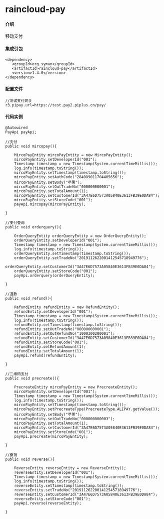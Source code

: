 # raincloud-pay

#### 介绍
移动支付

#### 集成引包

    <dependency>
       <groupId>org.syman</groupId>
       <artifactId>raincloud-pay</artifactId>
       <version>1.4.0</version>
    </dependency>

#### 配置文件
    //测试支付网关
    r3.pipay.url=https://test.pay2.piplus.cn/pay/


#### 代码实例

    @Autowired
    PayApi payApi;

    //支付
    public void mircopay(){

        MircoPayEntity mircoPayEntity = new MircoPayEntity();
        mircoPayEntity.setDeveloperId("001");
        Timestamp timestamp = new Timestamp(System.currentTimeMillis());
        log.info(timestamp.toString());
        mircoPayEntity.setTimestamp(timestamp.toString());
        mircoPayEntity.setAuthCode("284089011704405656");
        mircoPayEntity.setBody("苹果");
        mircoPayEntity.setOutTradeNo("000000000001");
        mircoPayEntity.setTotalAmount(1);
        mircoPayEntity.setCustomerId("3A47E6D7573A05840E3613FB39E0DA84");
        mircoPayEntity.setStoreCode("001");
        payApi.mircopay(mircoPayEntity);

    }

    //支付查询
    public void orderquery(){

        OrderQueryEntity orderQueryEntity = new OrderQueryEntity();
        orderQueryEntity.setDeveloperId("001");
        Timestamp timestamp = new Timestamp(System.currentTimeMillis());
        log.info(timestamp.toString());
        orderQueryEntity.setTimestamp(timestamp.toString());
        orderQueryEntity.setTradeNo("2019112622001412545718949776");
        orderQueryEntity.setCustomerId("3A47E6D7573A05840E3613FB39E0DA84");
        orderQueryEntity.setStoreCode("001");
        payApi.orderquery(orderQueryEntity);

    }

    //退款
    public void refund(){

        RefundEntity refundEntity = new RefundEntity();
        refundEntity.setDeveloperId("001");
        Timestamp timestamp = new Timestamp(System.currentTimeMillis());
        log.info(timestamp.toString());
        refundEntity.setTimestamp(timestamp.toString());
        refundEntity.setOutTradeNo("000000000001");
        refundEntity.setOutRefundNo("1000300200001");
        refundEntity.setCustomerId("3A47E6D7573A05840E3613FB39E0DA84");
        refundEntity.setStoreCode("001");
        refundEntity.setRefundAmount(1);
        refundEntity.setTotalAmount(1);
        payApi.refund(refundEntity);

    }

    //二维码支付
    public void precreate(){

        PrecreateEntity mircoPayEntity = new PrecreateEntity();
        mircoPayEntity.setDeveloperId("001");
        Timestamp timestamp = new Timestamp(System.currentTimeMillis());
        log.info(timestamp.toString());
        mircoPayEntity.setTimestamp(timestamp.toString());
        mircoPayEntity.setPrecreateType(PrecreateType.ALIPAY.getValue());
        mircoPayEntity.setBody("苹果");
        mircoPayEntity.setOutTradeNo("000000000003");
        mircoPayEntity.setTotalAmount(1);
        mircoPayEntity.setCustomerId("3A47E6D7573A05840E3613FB39E0DA84");
        mircoPayEntity.setStoreCode("001");
        payApi.precreate(mircoPayEntity);

    }

    //撤销
    public void reverse(){

        ReverseEntity reverseEntity = new ReverseEntity();
        reverseEntity.setDeveloperId("001");
        Timestamp timestamp = new Timestamp(System.currentTimeMillis());
        log.info(timestamp.toString());
        reverseEntity.setTimestamp(timestamp.toString());
        reverseEntity.setTradeNo("2019112622001412545718949776");
        reverseEntity.setCustomerId("3A47E6D7573A05840E3613FB39E0DA84");
        reverseEntity.setStoreCode("001");
        payApi.reverse(reverseEntity);

    }
